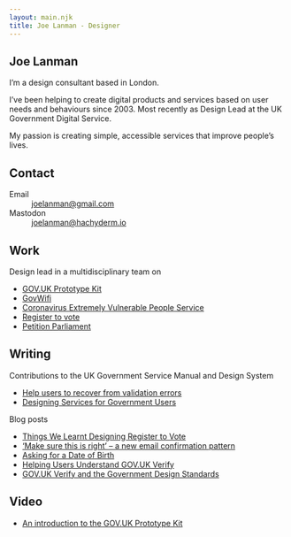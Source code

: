 ```yaml
---
layout: main.njk
title: Joe Lanman - Designer
---
```


<section>
  
  # Joe Lanman

  I’m a design consultant based in London.

  I’ve been helping to create digital products and services based on user needs and behaviours since 2003. Most recently as Design Lead at the UK Government Digital Service.

  My passion is creating simple, accessible services that improve people’s lives.

</section>

<section>

 ## Contact

  <dl>
    <dt>
      Email
    </dt>
    <dd>
      <a href="mailto:joelanman@gmail.com">
        joelanman@gmail.com
      </a>
    </dd>
    <dt>
      Mastodon
    </dt>
    <dd>
      <a href="https://hachyderm.io/@joelanman">
        joelanman@hachyderm.io
      </a>
    </dd>
  </dl>

</section>

<section>

  ## Work

  Design lead in a multidisciplinary team on
  
  - [GOV.UK Prototype Kit](/projects/govuk-prototype-kit/)
  - [GovWifi](/projects/govwifi/)
  - [Coronavirus Extremely Vulnerable People Service](/projects/coronavirus-extremely-vulnerable-people/)
  - [Register to vote](/projects/register-to-vote/)
  - [Petition Parliament](/projects/petition-parliament/)

</section>

<section>

  ## Writing

  Contributions to the UK Government Service Manual and Design System

  - [Help users to recover from validation errors](https://design-system.service.gov.uk/patterns/validation/)
  - [Designing Services for Government Users](https://www.gov.uk/service-manual/design/services-for-government-users)


  Blog posts

  - [Things We Learnt Designing Register to Vote](https://designnotes.blog.gov.uk/2014/07/14/things-we-learnt-designing-register-to-vote/)
  - [‘Make sure this is right’ – a new email confirmation pattern](https://designnotes.blog.gov.uk/2015/09/15/make-sure-this-is-right-a-new-email-confirmation-pattern/)
  - [Asking for a Date of Birth](https://designnotes.blog.gov.uk/2013/12/05/asking-for-a-date-of-birth/)
  - [Helping Users Understand GOV.UK Verify](https://designnotes.blog.gov.uk/2015/09/21/helping-users-understand-gov-uk-verify-designing-with-data/)
  - [GOV.UK Verify and the Government Design Standards](https://identityassurance.blog.gov.uk/2016/03/31/gov-uk-verify-and-the-government-design-standards/)

</section>

<section>

  ## Video

   - [An introduction to the GOV.UK Prototype Kit](https://www.youtube.com/watch?v=PuxojwJ2OEE)

</section>
